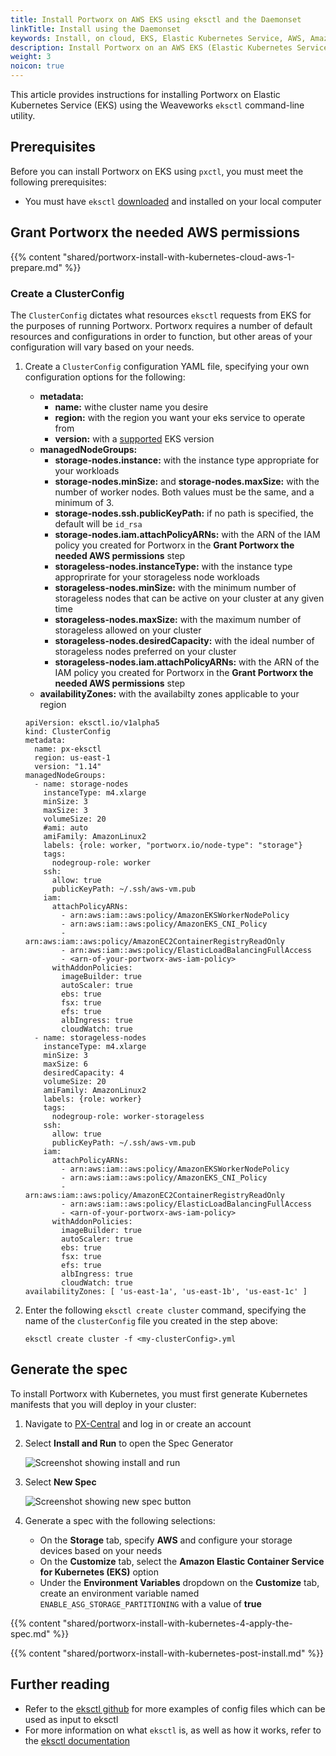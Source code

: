 ```yaml
---
title: Install Portworx on AWS EKS using eksctl and the Daemonset
linkTitle: Install using the Daemonset
keywords: Install, on cloud, EKS, Elastic Kubernetes Service, AWS, Amazon Web Services, Kubernetes, k8s, eksctl
description: Install Portworx on an AWS EKS (Elastic Kubernetes Service) cluster using eksctl.
weight: 3
noicon: true
---
```


This article provides instructions for installing Portworx on Elastic Kubernetes Service (EKS) using the Weaveworks `eksctl` command-line utility.

## Prerequisites

Before you can install Portworx on EKS using `pxctl`, you must meet the following prerequisites:

* You must have `eksctl` [downloaded](https://github.com/weaveworks/eksctl/releases) and installed on your local computer

## Grant Portworx the needed AWS permissions

{{% content "shared/portworx-install-with-kubernetes-cloud-aws-1-prepare.md" %}}

### Create a ClusterConfig

The `ClusterConfig` dictates what resources `eksctl` requests from EKS for the purposes of running Portworx. Portworx requires a number of default resources and configurations in order to function, but other areas of your configuration will vary based on your needs.

1. Create a `ClusterConfig` configuration YAML file, specifying your own configuration options for the following:

    * **metadata:**
        * **name:** withe cluster name you desire
        * **region:** with the region you want your eks service to operate from
        * **version:** with a [supported](https://docs.aws.amazon.com/eks/latest/userguide/kubernetes-versions.html) EKS version
    * **managedNodeGroups:**
        * **storage-nodes.instance:** with the instance type appropriate for your workloads
        * **storage-nodes.minSize:** and **storage-nodes.maxSize:** with the number of worker nodes. Both values must be the same, and a minimum of 3.
        * **storage-nodes.ssh.publicKeyPath:** if no path is specified, the default will be `id_rsa`
        * **storage-nodes.iam.attachPolicyARNs:** with the ARN of the IAM policy you created for Portworx in the **Grant Portworx the needed AWS permissions** step
        * **storageless-nodes.instanceType:** with the instance type approprirate for your storageless node workloads
        * **storageless-nodes.minSize:** with the minimum number of storageless nodes that can be active on your cluster at any given time
        * **storageless-nodes.maxSize:** with the maximum number of storageless allowed on your cluster
        * **storageless-nodes.desiredCapacity:** with the ideal number of storageless nodes preferred on your cluster
        * **storageless-nodes.iam.attachPolicyARNs:** with the ARN of the IAM policy you created for Portworx in the **Grant Portworx the needed AWS permissions** step
    * **availabilityZones:** with the availabilty zones applicable to your region

    ```text
    apiVersion: eksctl.io/v1alpha5
    kind: ClusterConfig
    metadata:
      name: px-eksctl
      region: us-east-1
      version: "1.14"
    managedNodeGroups:
      - name: storage-nodes
        instanceType: m4.xlarge
        minSize: 3
        maxSize: 3
        volumeSize: 20
        #ami: auto
        amiFamily: AmazonLinux2
        labels: {role: worker, "portworx.io/node-type": "storage"}
        tags:
          nodegroup-role: worker
        ssh:  
          allow: true
          publicKeyPath: ~/.ssh/aws-vm.pub
        iam:
          attachPolicyARNs:
            - arn:aws:iam::aws:policy/AmazonEKSWorkerNodePolicy
            - arn:aws:iam::aws:policy/AmazonEKS_CNI_Policy
            - arn:aws:iam::aws:policy/AmazonEC2ContainerRegistryReadOnly
            - arn:aws:iam::aws:policy/ElasticLoadBalancingFullAccess
            - <arn-of-your-portworx-aws-iam-policy>
          withAddonPolicies:
            imageBuilder: true
            autoScaler: true
            ebs: true
            fsx: true
            efs: true
            albIngress: true
            cloudWatch: true
      - name: storageless-nodes
        instanceType: m4.xlarge
        minSize: 3
        maxSize: 6
        desiredCapacity: 4
        volumeSize: 20
        amiFamily: AmazonLinux2
        labels: {role: worker}
        tags:
          nodegroup-role: worker-storageless
        ssh:
          allow: true
          publicKeyPath: ~/.ssh/aws-vm.pub
        iam:
          attachPolicyARNs:
            - arn:aws:iam::aws:policy/AmazonEKSWorkerNodePolicy
            - arn:aws:iam::aws:policy/AmazonEKS_CNI_Policy
            - arn:aws:iam::aws:policy/AmazonEC2ContainerRegistryReadOnly
            - arn:aws:iam::aws:policy/ElasticLoadBalancingFullAccess
            - <arn-of-your-portworx-aws-iam-policy>
          withAddonPolicies:
            imageBuilder: true
            autoScaler: true
            ebs: true
            fsx: true
            efs: true
            albIngress: true
            cloudWatch: true
    availabilityZones: [ 'us-east-1a', 'us-east-1b', 'us-east-1c' ]
    ```

2. Enter the following `eksctl create cluster` command, specifying the name of the `clusterConfig` file you created in the step above:

    ```text
    eksctl create cluster -f <my-clusterConfig>.yml
    ```

## Generate the spec

To install Portworx with Kubernetes, you must first generate Kubernetes manifests that you will deploy in your cluster:

1. Navigate to <a href="https://central.portworx.com" target="tab">PX-Central</a> and log in or create an account
3. Select **Install and Run** to open the Spec Generator

    ![Screenshot showing install and run](/img/pxcentral-install.png)

4. Select **New Spec**

    ![Screenshot showing new spec button](/img/pxcentral-spec.png)

5. Generate a spec with the following selections:

    * On the **Storage** tab, specify **AWS** and configure your storage devices based on your needs
    * On the **Customize** tab, select the **Amazon Elastic Container Service for Kubernetes (EKS)** option
    * Under the **Environment Variables** dropdown on the **Customize** tab, create an environment variable named `ENABLE_ASG_STORAGE_PARTITIONING` with a value of **true**

{{% content "shared/portworx-install-with-kubernetes-4-apply-the-spec.md" %}}

{{% content "shared/portworx-install-with-kubernetes-post-install.md" %}}

## Further reading

* Refer to the [eksctl github](https://github.com/weaveworks/eksctl/tree/master/examples) for more examples of config files which can be used as input to eksctl
* For more information on what `eksctl` is, as well as how it works, refer to the [eksctl documentation](https://eksctl.io/)
